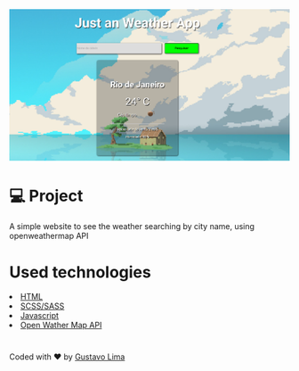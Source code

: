  <img src="https://github.com/risingus/Weather/blob/master/assets/img/readme.PNG" alt="project preview">
 <h1>💻 Project </h1>
 <p>A simple website to see the weather searching by city name, using openweathermap API </p>
 
<h1>Used technologies</h1>
<li><a href="https://www.w3schools.com/html/">HTML</a></li>
<li><a href="https://sass-lang.com/guide">SCSS/SASS</a></li>
<li><a href="https://developer.mozilla.org/pt-BR/docs/Aprender/JavaScript">Javascript</a></li>
<li><a href="https://openweathermap.org/api">Open Wather Map API</a></li>

<h1></h1>
<p>Coded with ❤ by <a href="https://www.linkedin.com/in/gustavo-lima-44b425b1/">Gustavo Lima</a></p>
